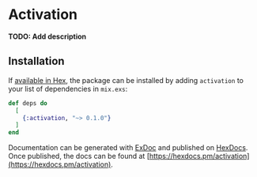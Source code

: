 # Activation

**TODO: Add description**

## Installation

If [available in Hex](https://hex.pm/docs/publish), the package can be installed
by adding `activation` to your list of dependencies in `mix.exs`:

```elixir
def deps do
  [
    {:activation, "~> 0.1.0"}
  ]
end
```

Documentation can be generated with [ExDoc](https://github.com/elixir-lang/ex_doc)
and published on [HexDocs](https://hexdocs.pm). Once published, the docs can
be found at [https://hexdocs.pm/activation](https://hexdocs.pm/activation).

